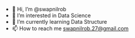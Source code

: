 - 👋 Hi, I’m @swapnilrob
- 👀 I’m interested in Data Science
- 🌱 I’m currently learning Data Structure 
- 📫 How to reach me swapnilrob.27@gmail.com


<!---
swapnilrob/swapnilrob is a ✨ special ✨ repository because its `README.md` (this file) appears on your GitHub profile.
You can click the Preview link to take a look at your changes.
--->
